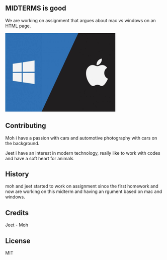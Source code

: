 ## MIDTERMS is good

We are working on assignment that argues about mac vs windows on an HTML page.

<img src="images/windowsvsmac.jpg" alt="Windows VS MACs" width="350" height="250">

## Contributing

Moh
i have a passion with cars and automotive photography with cars on the background.


Jeet
i have an interest in modern technology, really like to work with codes and have a soft heart for animals 


## History

moh and jeet started to work on assignment since the first homework and now are working on this midterm and having an rgument based on mac and windows.

## Credits

Jeet - Moh

## License

MIT
